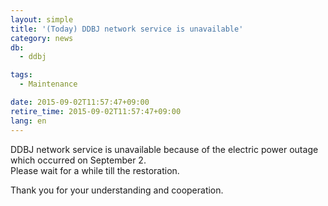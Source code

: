 ```yaml
---
layout: simple
title: '(Today) DDBJ network service is unavailable'
category: news
db:
  - ddbj

tags:
  - Maintenance

date: 2015-09-02T11:57:47+09:00
retire_time: 2015-09-02T11:57:47+09:00
lang: en
---
```


<p>DDBJ network service is unavailable because of the electric power outage which occurred on September 2.<br>Please wait for a while till the restoration.</p>

<p>Thank you for your understanding and cooperation.</p>
